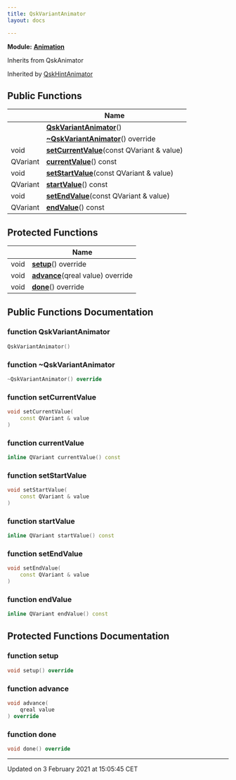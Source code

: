 ```yaml
---
title: QskVariantAnimator
layout: docs

---
```



**Module:** **[Animation](/docs/modules/group__Animation/)**



Inherits from QskAnimator

Inherited by [QskHintAnimator](/docs/classes/classQskHintAnimator/)

## Public Functions

|                | Name           |
| -------------- | -------------- |
| | **[QskVariantAnimator](/docs/classes/classQskVariantAnimator/#function-qskvariantanimator)**() |
| | **[~QskVariantAnimator](/docs/classes/classQskVariantAnimator/#function-~qskvariantanimator)**() override |
| void | **[setCurrentValue](/docs/classes/classQskVariantAnimator/#function-setcurrentvalue)**(const QVariant & value) |
| QVariant | **[currentValue](/docs/classes/classQskVariantAnimator/#function-currentvalue)**() const |
| void | **[setStartValue](/docs/classes/classQskVariantAnimator/#function-setstartvalue)**(const QVariant & value) |
| QVariant | **[startValue](/docs/classes/classQskVariantAnimator/#function-startvalue)**() const |
| void | **[setEndValue](/docs/classes/classQskVariantAnimator/#function-setendvalue)**(const QVariant & value) |
| QVariant | **[endValue](/docs/classes/classQskVariantAnimator/#function-endvalue)**() const |

## Protected Functions

|                | Name           |
| -------------- | -------------- |
| void | **[setup](/docs/classes/classQskVariantAnimator/#function-setup)**() override |
| void | **[advance](/docs/classes/classQskVariantAnimator/#function-advance)**(qreal value) override |
| void | **[done](/docs/classes/classQskVariantAnimator/#function-done)**() override |

## Public Functions Documentation

### function QskVariantAnimator

```cpp
QskVariantAnimator()
```


### function ~QskVariantAnimator

```cpp
~QskVariantAnimator() override
```


### function setCurrentValue

```cpp
void setCurrentValue(
    const QVariant & value
)
```


### function currentValue

```cpp
inline QVariant currentValue() const
```


### function setStartValue

```cpp
void setStartValue(
    const QVariant & value
)
```


### function startValue

```cpp
inline QVariant startValue() const
```


### function setEndValue

```cpp
void setEndValue(
    const QVariant & value
)
```


### function endValue

```cpp
inline QVariant endValue() const
```


## Protected Functions Documentation

### function setup

```cpp
void setup() override
```


### function advance

```cpp
void advance(
    qreal value
) override
```


### function done

```cpp
void done() override
```


-------------------------------

Updated on  3 February 2021 at 15:05:45 CET